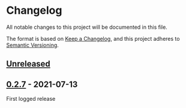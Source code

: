 # Changelog

All notable changes to this project will be documented in this file.

The format is based on [Keep a Changelog](https://keepachangelog.com/en/1.0.0/),
and this project adheres to [Semantic Versioning](https://semver.org/spec/v2.0.0.html).

## [Unreleased]

## [0.2.7] - 2021-07-13

First logged release

[unreleased]: https://github.com/designsystemsinternational/mechanic/compare/v0.2.7...main
[0.2.7]: https://github.com/designsystemsinternational/mechanic/releases/tag/v0.2.7
